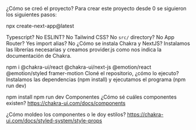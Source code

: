¿Cómo se creó el proyecto?
Para crear este proyecto desde 0 se siguieron los siguientes pasos:

npx create-next-app@latest

Typescript? No
ESLINT? No
Tailwind CSS? No
`src/` directory? No
App Router? Yes
import alias? No
¿Cómo se instala Chakra y NextJS?
Instalamos las librerías necesarias y creamos provider.js como nos indica la documentación de Chakra.

npm i @chakra-ui/react @chakra-ui/next-js @emotion/react @emotion/styled framer-motion
Cloné el repositorio, ¿cómo lo ejecuto?
Instalamos las dependencias (npm install) y ejecutamos el programa (npm run dev)

npm install
npm run dev
Componentes
¿Cómo sé cuáles componentes existen?
https://chakra-ui.com/docs/components

¿Cómo moldeo los componentes o le doy estilos?
https://chakra-ui.com/docs/styled-system/style-props
